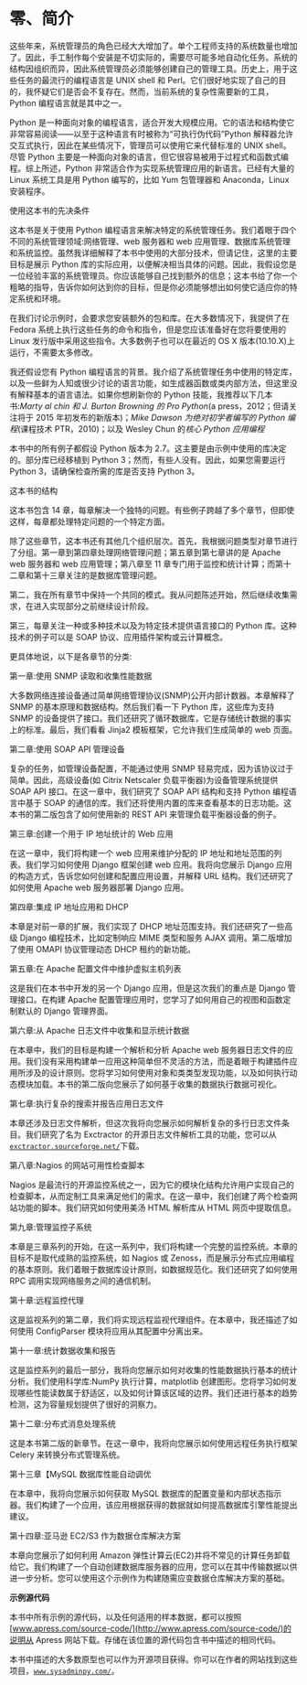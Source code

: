 # 零、简介

这些年来，系统管理员的角色已经大大增加了。单个工程师支持的系统数量也增加了。因此，手工制作每个安装是不切实际的，需要尽可能多地自动化任务。系统的结构因组织而异，因此系统管理员必须能够创建自己的管理工具。历史上，用于这些任务的最流行的编程语言是 UNIX shell 和 Perl。它们很好地实现了自己的目的，我怀疑它们是否会不复存在。然而，当前系统的复杂性需要新的工具，Python 编程语言就是其中之一。

Python 是一种面向对象的编程语言，适合开发大规模应用。它的语法和结构使它非常容易阅读——以至于这种语言有时被称为“可执行伪代码”Python 解释器允许交互式执行，因此在某些情况下，管理员可以使用它来代替标准的 UNIX shell。尽管 Python 主要是一种面向对象的语言，但它很容易被用于过程式和函数式编程。综上所述，Python 非常适合作为实现系统管理应用的新语言。已经有大量的 Linux 系统工具是用 Python 编写的，比如 Yum 包管理器和 Anaconda，Linux 安装程序。

使用这本书的先决条件

这本书是关于使用 Python 编程语言来解决特定的系统管理任务。我们着眼于四个不同的系统管理领域:网络管理、web 服务器和 web 应用管理、数据库系统管理和系统监控。虽然我详细解释了本书中使用的大部分技术，但请记住，这里的主要目标是展示 Python 库的实际应用，以便解决相当具体的问题。因此，我假设您是一位经验丰富的系统管理员。你应该能够自己找到额外的信息；这本书给了你一个粗略的指导，告诉你如何达到你的目标，但是你必须能够想出如何使它适应你的特定系统和环境。

在我们讨论示例时，会要求您安装额外的包和库。在大多数情况下，我提供了在 Fedora 系统上执行这些任务的命令和指令，但是您应该准备好在您将要使用的 Linux 发行版中采用这些指令。大多数例子也可以在最近的 OS X 版本(10.10.X)上运行，不需要太多修改。

我还假设您有 Python 编程语言的背景。我介绍了系统管理任务中使用的特定库，以及一些鲜为人知或很少讨论的语言功能，如生成器函数或类内部方法，但这里没有解释基本的语言语法。如果你想刷新你的 Python 技能，我推荐以下几本书:*Marty al chin 和 J. Burton Browning 的 Pro Python*(a press，2012；但请关注将于 2015 年初发布的新版本)；*Mike Dawson 为绝对初学者编写的 Python 编程*(课程技术 PTR，2010)；以及 Wesley Chun 的*核心 Python 应用编程*

本书中的所有例子都假设 Python 版本为 2.7。这主要是由示例中使用的库决定的。部分库已经移植到 Python 3；然而，有些人没有。因此，如果您需要运行 Python 3，请确保检查所需的库是否支持 Python 3。

这本书的结构

这本书包含 14 章，每章解决一个独特的问题。有些例子跨越了多个章节，但即使这样，每章都处理特定问题的一个特定方面。

除了这些章节，这本书还有其他几个组织层次。首先，我根据问题类型对章节进行了分组。第一章到第四章处理网络管理问题；第五章到第七章讲的是 Apache web 服务器和 web 应用管理；第八章至 11 章专门用于监控和统计计算；而第十二章和第十三章关注的是数据库管理问题。

第二，我在所有章节中保持一个共同的模式。我从问题陈述开始，然后继续收集需求，在进入实现部分之前继续设计阶段。

第三，每章关注一种或多种技术以及为特定技术提供语言接口的 Python 库。这种技术的例子可以是 SOAP 协议、应用插件架构或云计算概念。

更具体地说，以下是各章节的分类:

第一章:使用 SNMP 读取和收集性能数据

大多数网络连接设备通过简单网络管理协议(SNMP)公开内部计数器。本章解释了 SNMP 的基本原理和数据结构。然后我们看一下 Python 库，这些库为支持 SNMP 的设备提供了接口。我们还研究了循环数据库，它是存储统计数据的事实上的标准。最后，我们看看 Jinja2 模板框架，它允许我们生成简单的 web 页面。

第二章:使用 SOAP API 管理设备

复杂的任务，如管理设备配置，不能通过使用 SNMP 轻易完成，因为该协议过于简单。因此，高级设备(如 Citrix Netscaler 负载平衡器)为设备管理系统提供 SOAP API 接口。在这一章中，我们研究了 SOAP API 结构和支持 Python 编程语言中基于 SOAP 的通信的库。我们还将使用内置的库来查看基本的日志功能。这本书的第二版包含了如何使用新的 REST API 来管理负载平衡器设备的例子。

第三章:创建一个用于 IP 地址统计的 Web 应用

在这一章中，我们将构建一个 web 应用来维护分配的 IP 地址和地址范围的列表。我们学习如何使用 Django 框架创建 web 应用。我将向您展示 Django 应用的构造方式，告诉您如何创建和配置应用设置，并解释 URL 结构。我们还研究了如何使用 Apache web 服务器部署 Django 应用。

第四章:集成 IP 地址应用和 DHCP

本章是对前一章的扩展，我们实现了 DHCP 地址范围支持。我们还研究了一些高级 Django 编程技术，比如定制响应 MIME 类型和服务 AJAX 调用。第二版增加了使用 OMAPI 协议管理动态 DHCP 租约的新功能。

第五章:在 Apache 配置文件中维护虚拟主机列表

这是我们在本书中开发的另一个 Django 应用，但是这次我们的重点是 Django 管理接口。在构建 Apache 配置管理应用时，您学习了如何用自己的视图和函数定制默认的 Django 管理界面。

第六章:从 Apache 日志文件中收集和显示统计数据

在本章中，我们的目标是构建一个解析和分析 Apache web 服务器日志文件的应用。我们没有采用构建单一应用这种简单但不灵活的方法，而是着眼于构建插件应用所涉及的设计原则。您将学习如何使用对象和类类型发现功能，以及如何执行动态模块加载。本书的第二版向您展示了如何基于收集的数据执行数据可视化。

第七章:执行复杂的搜索并报告应用日志文件

本章还涉及日志文件解析，但这次我将向您展示如何解析复杂的多行日志文件条目。我们研究了名为 Exctractor 的开源日志文件解析工具的功能，您可以从[`exctractor.sourceforge.net/`](http://exctractor.sourceforge.net/)下载。

第八章:Nagios 的网站可用性检查脚本

Nagios 是最流行的开源监控系统之一，因为它的模块化结构允许用户实现自己的检查脚本，从而定制工具来满足他们的需求。在这一章中，我们创建了两个检查网站功能的脚本。我们研究如何使用美汤 HTML 解析库从 HTML 网页中提取信息。

第九章:管理监控子系统

本章是三章系列的开始，在这一系列中，我们将构建一个完整的监控系统。本章的目标不是取代成熟的监控系统，如 Nagios 或 Zenoss，而是展示分布式应用编程的基本原则。我们着眼于数据库设计原则，如数据规范化。我们还研究了如何使用 RPC 调用实现网络服务之间的通信机制。

第十章:远程监控代理

这是监视系列的第二章，我们将实现远程监视代理组件。在本章中，我还描述了如何使用 ConfigParser 模块将应用从其配置中分离出来。

第十一章:统计数据收集和报告

这是监控系列的最后一部分，我将向您展示如何对收集的性能数据执行基本的统计分析。我们使用科学库:NumPy 执行计算，matplotlib 创建图形。您将学习如何发现哪些性能读数属于舒适区，以及如何计算该区域的边界。我们还进行基本的趋势检测，这为容量规划提供了很好的洞察力。

第十二章:分布式消息处理系统

这是本书第二版的新章节。在这一章中，我将向您展示如何使用远程任务执行框架 Celery 来转换分布式管理系统。

第十三章【MySQL 数据库性能自动调优

在本章中，我将向您展示如何获取 MySQL 数据库的配置变量和内部状态指示器。我们构建了一个应用，该应用根据获得的数据就如何提高数据库引擎性能提出建议。

第十四章:亚马逊 EC2/S3 作为数据仓库解决方案

本章向您展示了如何利用 Amazon 弹性计算云(EC2)并将不常见的计算任务卸载给它。我们构建了一个自动创建数据库服务器的应用，您可以在其中传输数据以供进一步分析。您可以使用这个示例作为构建随需应变数据仓库解决方案的基础。

**示例源代码**

本书中所有示例的源代码，以及任何适用的样本数据，都可以按照[www.apress.com/source-code/](http://www.apress.com/source-code/)的说明从 Apress 网站下载。存储在该位置的源代码包含书中描述的相同代码。

本书中描述的大多数原型也可以作为开源项目获得。你可以在作者的网站找到这些项目，[`www.sysadminpy.com/`](http://www.sysadminpy.com/)。